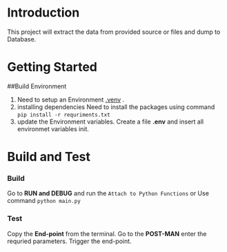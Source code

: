 # Introduction 
This project will extract the data from provided source or files and dump to Database. 

# Getting Started

##Build Environment
1. Need to setup an Environment [.venv](https://packaging.python.org/en/latest/guides/installing-using-pip-and-virtual-environments/) .
2. installing dependencies
    Need to install the packages using command ```pip install -r requriments.txt```
3. update the Environment variables.
    Create a file **.env** and insert all environmet variables init.

# Build and Test

### Build
Go to **RUN and DEBUG** and run the ```Attach to Python Functions```
            or
    Use command ```python main.py```

### Test
Copy the **End-point** from the terminal.
Go to the **POST-MAN**
     enter the requried parameters.
     Trigger the end-point. 